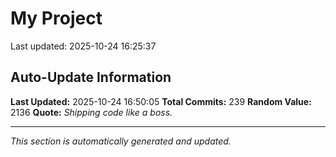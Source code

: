 # My Project


Last updated: 2025-10-24 16:25:37















































































































































































































































## Auto-Update Information

**Last Updated:** 2025-10-24 16:50:05
**Total Commits:** 239
**Random Value:** 2136
**Quote:** _Shipping code like a boss._

---
_This section is automatically generated and updated._